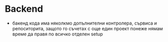 # Backend
- бакенд кода има няколкмо допълнителни контролера, сървиса и репоситорита, защото го съчетах с още един проект понеже нямам време да правя по всичко отделен setup
